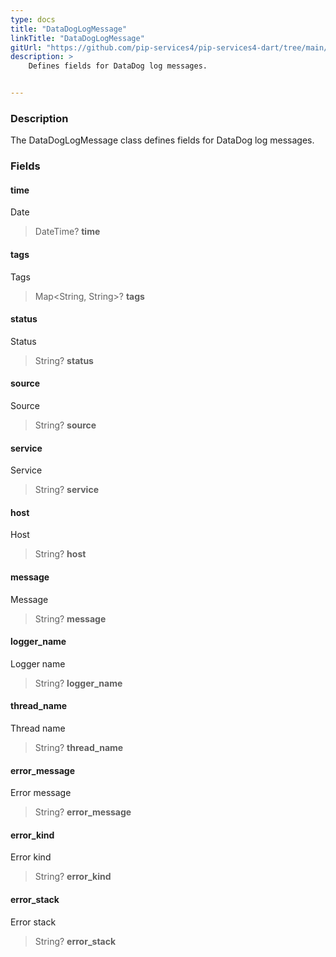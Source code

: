```yaml
---
type: docs
title: "DataDogLogMessage"
linkTitle: "DataDogLogMessage"
gitUrl: "https://github.com/pip-services4/pip-services4-dart/tree/main/pip-services4-datadog-darte"
description: >
    Defines fields for DataDog log messages.


---
```


### Description

The DataDogLogMessage class defines fields for DataDog log messages.


### Fields

<span class="hide-title-link">

#### time
Date
> DateTime? **time**
#### tags
Tags
> Map<String, String>? **tags**
#### status
Status
> String? **status**
#### source
Source
> String? **source**
#### service
Service
> String? **service**
#### host
Host
> String? **host**
#### message
Message
> String? **message**
#### logger_name
Logger name
> String? **logger_name**
#### thread_name
Thread name
> String? **thread_name**
#### error_message
Error message
> String? **error_message**
#### error_kind
Error kind
> String? **error_kind**
#### error_stack
Error stack
> String? **error_stack**

</span>

